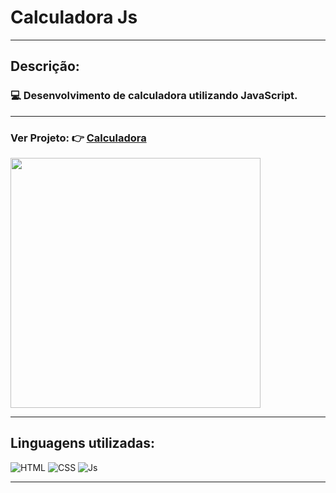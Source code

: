 # Calculadora Js
<hr>

## Descrição:
### :computer: Desenvolvimento de calculadora utilizando JavaScript. 
<hr>

### Ver Projeto: :point_right: [Calculadora](https://rodrigofuster.github.io/Calculadora-JavaScript/)


 
<img height="400em" width="400em" src="https://user-images.githubusercontent.com/87047818/177778705-bbb75157-d58c-471f-b668-9f242e0e434a.png"/>



<hr>

## Linguagens utilizadas:

![HTML](https://img.shields.io/badge/HTML-239120?style=for-the-badge&logo=html5&logoColor=white)
![CSS](https://img.shields.io/badge/CSS-239120?&style=for-the-badge&logo=css3&logoColor=white)
![Js](https://img.shields.io/badge/JavaScript-F7DF1E?style=for-the-badge&logo=javascript&logoColor=black)
 <hr>
 

